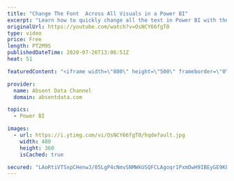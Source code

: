 ```yaml
---
title: "Change The Font  Across All Visuals in a Power BI"
excerpt: "Learn how to quickly change all the text in Power BI with the theme options in Power BI"
originalUrl: https://youtube.com/watch?v=OsNCY66fgT0
type: video
price: Free
length: PT2M9S
publishedDateTime: 2020-07-26T13:06:51Z
heat: 51

featuredContent: "<iframe width=\"800\" height=\"500\" frameborder=\"0\" src=\"https://www.youtube.com/embed/OsNCY66fgT0\" allow=\"accelerometer; autoplay; encrypted-media; gyroscope; picture-in-picture\" allowfullscreen></iframe>"

provider:
  name: Absent Data Channel
  domain: absentdata.com

topics:
  - Power BI

images:
  - url: https://i.ytimg.com/vi/OsNCY66fgT0/hqdefault.jpg
    width: 480
    height: 360
    isCached: true

secured: "LAoRtiVTSxpCHenwJ/05LgP4cNmvSNMWkUSQFCLAgoqr1PxmDwH9IBEyGE9KFnJrr5SdbvMc6sgddO0cniunszjUlToUn6ke7/rktmO/0sKAfyXAjO4H6nJqbTyFQaZWmb3iG4HMC6GfDaaQ2P0cgLVOQCRaT6ndEWjpQfC7LEDIwiX1k7k/mtek5FjK+iWBZrF1NHW9cZYazEPfQyhJIP9cm+wOVheffHMdIHpTYdwU9uQecvDKQENYSY+N5nZVM7g60oWJf1T4pVKG/9cC/As0FekaWe0bonkYR8JbFKahyxY3bRHMBs4Qu5fSPVpgEOANkJBFkpdkRL+qOJ562cRanFoVoNxgQj7v043nPWl6oOBWjedXl0LlkR35qLG6MaXa3jHHgtb/PY6KoqrKIijeE50LToobVp77bjDn24U=;fdfATEqA/s0ixwBDobZZMg=="
---
```


